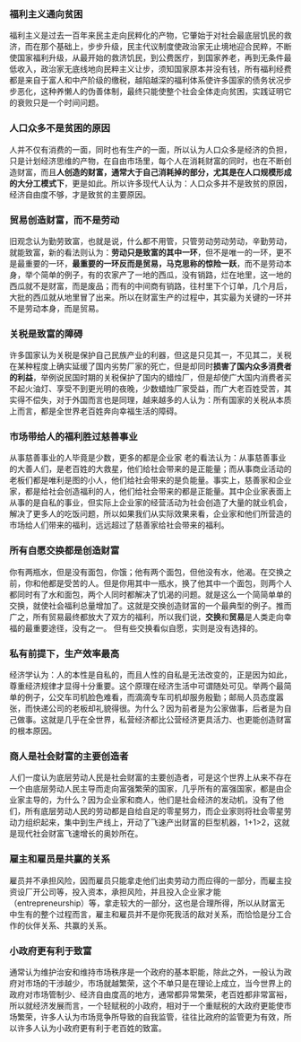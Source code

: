 ### 福利主义通向贫困
福利主义是过去一百年来民主走向民粹化的产物，它肇始于对社会最底层饥民的救济，而在那个基础上，步步升级，民主代议制度使政治家无止境地迎合民粹，不断使国家福利升级，从最开始的救济饥民，到公费医疗，到国家养老，再到无条件最低收入，政治家无底线地向民粹主义让步，须知国家原本并没有钱，所有福利经费都是来自于富人和中产阶级的缴税，越陷越深的福利体系使许多国家的债务状况步步恶化，这种养懒人的伪善体制，最终只能使整个社会全体走向贫困，实践证明它的衰败只是一个时间问题。

### 人口众多不是贫困的原因
人并不仅有消费的一面，同时也有生产的一面，所以认为人口众多是经济的负担，只是计划经济思维的产物，在自由市场里，每个人在消耗财富的同时，也在不断创造财富，而且**人创造的财富，通常大于自己消耗掉的部分，尤其是在人口规模形成的大分工模式下**，更是如此。所以许多现代人认为：人口众多并不是致贫的原因，经济自由度不够，才是致贫的主要原因。

### 贸易创造财富，而不是劳动
旧观念认为勤劳致富，也就是说，什么都不用管，只管劳动劳动劳动，辛勤劳动，就能致富，新的看法则认为：**劳动只是致富的其中一环**，但不是唯一的一环，更不是最重要的一环，**最重要的一环反而是贸易，马克思称的惊险一跃**，而不是劳动本身，举个简单的例子，有的农家产了一地的西瓜，没有销路，烂在地里，这一地的西瓜就不是财富，而是废品；而有的中间商有销路，往村里下个订单，几个月后，大批的西瓜就从地里冒了出来。所以在财富生产的过程中，其实最为关键的一环并不是劳动本身，而是贸易。

### 关税是致富的障碍
许多国家认为关税是保护自己民族产业的利器，但这是只见其一，不见其二，关税在某种程度上确实延缓了国内劣势厂家的死亡，但是却同时**损害了国内众多消费者的利益**，举例说民国时期的关税保护了国内的蜡烛厂，但是却使广大国内消费者买不起火油灯、享受不到更光明的夜晚，少数蜡烛厂家受益，而广大老百姓受苦，其实得不偿失，对于外国而言也是同理，越来越多的人认为：所有国家的关税从本质上而言，都是全世界老百姓奔向幸福生活的障碍。

### 市场带给人的福利胜过慈善事业
从事慈善事业的人毕竟是少数，更多的都是企业家
老的看法认为：从事慈善事业的大善人们，是老百姓的大救星，他们给社会带来的是正能量；而从事商业活动的老板们都是唯利是图的小人，他们给社会带来的是负能量。事实上，慈善家和企业家，都是给社会创造福利的人，他们给社会带来的都是正能量。其中企业家表面上从事的是自私的事业，但实际上企业家的经营活动为社会创造了大量的就业机会，解决了更多人的吃饭问题，所以如果我们从实际效果来看，企业家和他们所营造的市场给人们带来的福利，远远超过了慈善家给社会带来的福利。



### 所有自愿交换都是创造财富
你有两瓶水，但是没有面包，你饿；他有两个面包，但他没有水，他渴。在交换之前，你和他都是受苦的人。但是你用其中一瓶水，换了他其中一个面包，则两个人都同时有了水和面包，两个人同时都解决了饥渴的问题。就是这么一个简简单单的交换，就使社会福利总量增加了。这就是交换创造财富的一个最典型的例子。推而广之，所有贸易最终都放大了双方的福利，所以我们说，**交换**和**贸易**是人类走向幸福的最重要途径，没有之一。
但有些交换看似自愿，实则是没有选择的。



### 私有前提下，生产效率最高
经济学认为：人的本性是自私的，而且人性的自私是无法改变的，正是因为如此，尊重经济规律才显得十分重要。这个原理在经济生活中可谓随处可见。举两个最简单的例子，公交车司机脸色难看，而滴滴专车司机却服务殷勤；邮局人员态度嚣张，而快递公司的老板却礼貌得很。为什么？因为前者是为公家做事，后者是为自己做事。这就是几乎在全世界，私营经济都比公营经济更具活力、也更能创造财富的根本原因。



### 商人是社会财富的主要创造者
人们一度认为底层劳动人民是社会财富的主要创造者，可是这个世界上从来不存在一个由底层劳动人民主导而走向富强繁荣的国家，几乎所有的富强国家，都是由企业家主导的，为什么？因为企业家和商人，他们是社会经济的发动机，没有了他们，所有底层劳动人民的劳动都是自给自足的零星努力，而企业家则将社会零星劳动力组织起来，集中到生产线上，开动了飞速产出财富的巨型机器，1+1>2，这就是现代社会财富飞速增长的奥妙所在。



### 雇主和雇员是共赢的关系
雇员并不承担风险，因而雇员只能拿走他们出卖劳动力而应得的一部分，而雇主投资设厂开公司等，投入资本，承担风险，并且投入企业家才能（entrepreneurship）等，拿走较大的一部分，这也是合理所得，所以从财富无中生有的整个过程而言，雇主和雇员并不是你死我活的敌对关系，而恰恰是分工合作的伙伴关系、共赢的关系。



### 小政府更有利于致富
通常认为维护治安和维持市场秩序是一个政府的基本职能，除此之外，一般认为政府对市场的干涉越少，市场就越繁荣，这个不单只是在理论上成立，当今世界上的政府对市场管制少、经济自由度高的地方，通常都异常繁荣，老百姓都非常富裕，所以就经济发展而言，一个轻赋税的小政府，相对于一个重赋税的大政府更能使市场繁荣，许多人认为市场竞争所导致的自我监管，往往比政府的监管更为有效，所以许多人认为小政府更有利于老百姓的致富。

